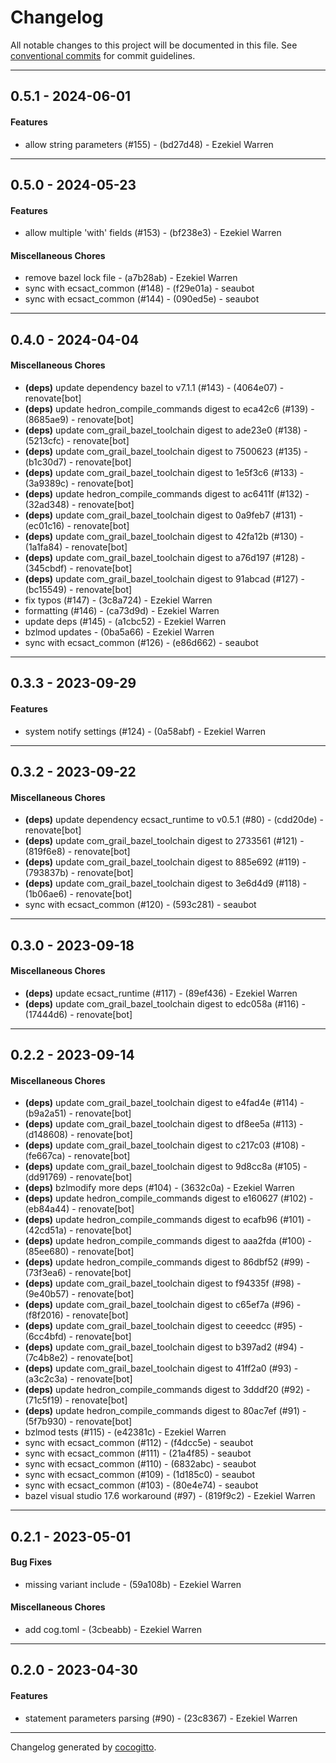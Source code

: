 # Changelog
All notable changes to this project will be documented in this file. See [conventional commits](https://www.conventionalcommits.org/) for commit guidelines.

- - -
## 0.5.1 - 2024-06-01
#### Features
- allow string parameters (#155) - (bd27d48) - Ezekiel Warren

- - -

## 0.5.0 - 2024-05-23
#### Features
- allow multiple 'with' fields (#153) - (bf238e3) - Ezekiel Warren
#### Miscellaneous Chores
- remove bazel lock file - (a7b28ab) - Ezekiel Warren
- sync with ecsact_common (#148) - (f29e01a) - seaubot
- sync with ecsact_common (#144) - (090ed5e) - seaubot

- - -

## 0.4.0 - 2024-04-04
#### Miscellaneous Chores
- **(deps)** update dependency bazel to v7.1.1 (#143) - (4064e07) - renovate[bot]
- **(deps)** update hedron_compile_commands digest to eca42c6 (#139) - (8685ae9) - renovate[bot]
- **(deps)** update com_grail_bazel_toolchain digest to ade23e0 (#138) - (5213cfc) - renovate[bot]
- **(deps)** update com_grail_bazel_toolchain digest to 7500623 (#135) - (b1c30d7) - renovate[bot]
- **(deps)** update com_grail_bazel_toolchain digest to 1e5f3c6 (#133) - (3a9389c) - renovate[bot]
- **(deps)** update hedron_compile_commands digest to ac6411f (#132) - (32ad348) - renovate[bot]
- **(deps)** update com_grail_bazel_toolchain digest to 0a9feb7 (#131) - (ec01c16) - renovate[bot]
- **(deps)** update com_grail_bazel_toolchain digest to 42fa12b (#130) - (1a1fa84) - renovate[bot]
- **(deps)** update com_grail_bazel_toolchain digest to a76d197 (#128) - (345cbdf) - renovate[bot]
- **(deps)** update com_grail_bazel_toolchain digest to 91abcad (#127) - (bc15549) - renovate[bot]
- fix typos (#147) - (3c8a724) - Ezekiel Warren
- formatting (#146) - (ca73d9d) - Ezekiel Warren
- update deps (#145) - (a1cbc52) - Ezekiel Warren
- bzlmod updates - (0ba5a66) - Ezekiel Warren
- sync with ecsact_common (#126) - (e86d662) - seaubot

- - -

## 0.3.3 - 2023-09-29
#### Features
- system notify settings (#124) - (0a58abf) - Ezekiel Warren

- - -

## 0.3.2 - 2023-09-22
#### Miscellaneous Chores
- **(deps)** update dependency ecsact_runtime to v0.5.1 (#80) - (cdd20de) - renovate[bot]
- **(deps)** update com_grail_bazel_toolchain digest to 2733561 (#121) - (819f6e8) - renovate[bot]
- **(deps)** update com_grail_bazel_toolchain digest to 885e692 (#119) - (793837b) - renovate[bot]
- **(deps)** update com_grail_bazel_toolchain digest to 3e6d4d9 (#118) - (1b06ae6) - renovate[bot]
- sync with ecsact_common (#120) - (593c281) - seaubot

- - -

## 0.3.0 - 2023-09-18
#### Miscellaneous Chores
- **(deps)** update ecsact_runtime (#117) - (89ef436) - Ezekiel Warren
- **(deps)** update com_grail_bazel_toolchain digest to edc058a (#116) - (17444d6) - renovate[bot]

- - -

## 0.2.2 - 2023-09-14
#### Miscellaneous Chores
- **(deps)** update com_grail_bazel_toolchain digest to e4fad4e (#114) - (b9a2a51) - renovate[bot]
- **(deps)** update com_grail_bazel_toolchain digest to df8ee5a (#113) - (d148608) - renovate[bot]
- **(deps)** update com_grail_bazel_toolchain digest to c217c03 (#108) - (fe667ca) - renovate[bot]
- **(deps)** update com_grail_bazel_toolchain digest to 9d8cc8a (#105) - (dd91769) - renovate[bot]
- **(deps)** bzlmodify more deps (#104) - (3632c0a) - Ezekiel Warren
- **(deps)** update hedron_compile_commands digest to e160627 (#102) - (eb84a44) - renovate[bot]
- **(deps)** update hedron_compile_commands digest to ecafb96 (#101) - (42cd51a) - renovate[bot]
- **(deps)** update hedron_compile_commands digest to aaa2fda (#100) - (85ee680) - renovate[bot]
- **(deps)** update hedron_compile_commands digest to 86dbf52 (#99) - (73f3ea6) - renovate[bot]
- **(deps)** update com_grail_bazel_toolchain digest to f94335f (#98) - (9e40b57) - renovate[bot]
- **(deps)** update com_grail_bazel_toolchain digest to c65ef7a (#96) - (f8f2016) - renovate[bot]
- **(deps)** update com_grail_bazel_toolchain digest to ceeedcc (#95) - (6cc4bfd) - renovate[bot]
- **(deps)** update com_grail_bazel_toolchain digest to b397ad2 (#94) - (7c4b8e2) - renovate[bot]
- **(deps)** update com_grail_bazel_toolchain digest to 41ff2a0 (#93) - (a3c2c3a) - renovate[bot]
- **(deps)** update hedron_compile_commands digest to 3dddf20 (#92) - (71c5f19) - renovate[bot]
- **(deps)** update hedron_compile_commands digest to 80ac7ef (#91) - (5f7b930) - renovate[bot]
- bzlmod tests (#115) - (e42381c) - Ezekiel Warren
- sync with ecsact_common (#112) - (f4dcc5e) - seaubot
- sync with ecsact_common (#111) - (21a4f85) - seaubot
- sync with ecsact_common (#110) - (6832abc) - seaubot
- sync with ecsact_common (#109) - (1d185c0) - seaubot
- sync with ecsact_common (#103) - (80e4e74) - seaubot
- bazel visual studio 17.6 workaround (#97) - (819f9c2) - Ezekiel Warren

- - -

## 0.2.1 - 2023-05-01
#### Bug Fixes
- missing variant include - (59a108b) - Ezekiel Warren
#### Miscellaneous Chores
- add cog.toml - (3cbeabb) - Ezekiel Warren

- - -

## 0.2.0 - 2023-04-30
#### Features
- statement parameters parsing (#90) - (23c8367) - Ezekiel Warren

- - -

Changelog generated by [cocogitto](https://github.com/cocogitto/cocogitto).

